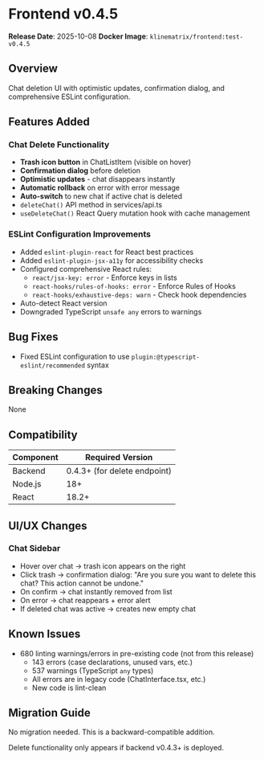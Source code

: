 # Frontend v0.4.5

**Release Date**: 2025-10-08
**Docker Image**: `klinematrix/frontend:test-v0.4.5`

## Overview

Chat deletion UI with optimistic updates, confirmation dialog, and comprehensive ESLint configuration.

## Features Added

### Chat Delete Functionality
- **Trash icon button** in ChatListItem (visible on hover)
- **Confirmation dialog** before deletion
- **Optimistic updates** - chat disappears instantly
- **Automatic rollback** on error with error message
- **Auto-switch** to new chat if active chat is deleted
- `deleteChat()` API method in services/api.ts
- `useDeleteChat()` React Query mutation hook with cache management

### ESLint Configuration Improvements
- Added `eslint-plugin-react` for React best practices
- Added `eslint-plugin-jsx-a11y` for accessibility checks
- Configured comprehensive React rules:
  - `react/jsx-key: error` - Enforce keys in lists
  - `react-hooks/rules-of-hooks: error` - Enforce Rules of Hooks
  - `react-hooks/exhaustive-deps: warn` - Check hook dependencies
- Auto-detect React version
- Downgraded TypeScript `unsafe any` errors to warnings

## Bug Fixes

- Fixed ESLint configuration to use `plugin:@typescript-eslint/recommended` syntax

## Breaking Changes

None

## Compatibility

| Component | Required Version |
|-----------|-----------------|
| Backend | 0.4.3+ (for delete endpoint) |
| Node.js | 18+ |
| React | 18.2+ |

## UI/UX Changes

### Chat Sidebar
- Hover over chat → trash icon appears on the right
- Click trash → confirmation dialog: "Are you sure you want to delete this chat? This action cannot be undone."
- On confirm → chat instantly removed from list
- On error → chat reappears + error alert
- If deleted chat was active → creates new empty chat

## Known Issues

- 680 linting warnings/errors in pre-existing code (not from this release)
  - 143 errors (case declarations, unused vars, etc.)
  - 537 warnings (TypeScript `any` types)
  - All errors are in legacy code (ChatInterface.tsx, etc.)
  - New code is lint-clean

## Migration Guide

No migration needed. This is a backward-compatible addition.

Delete functionality only appears if backend v0.4.3+ is deployed.
